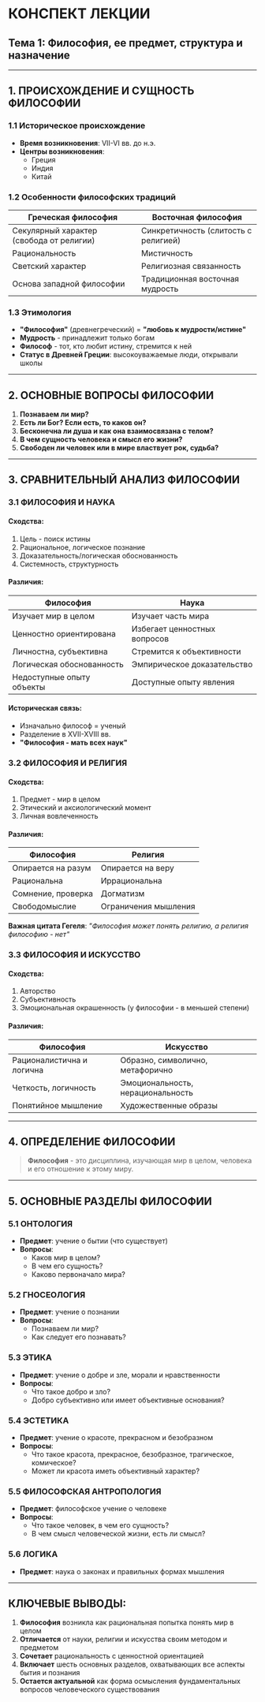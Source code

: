 # КОНСПЕКТ ЛЕКЦИИ
## Тема 1: Философия, ее предмет, структура и назначение

---

## 1. ПРОИСХОЖДЕНИЕ И СУЩНОСТЬ ФИЛОСОФИИ

### 1.1 Историческое происхождение
- **Время возникновения**: VII-VI вв. до н.э.
- **Центры возникновения**: 
  - Греция
  - Индия  
  - Китай

### 1.2 Особенности философских традиций
| Греческая философия | Восточная философия |
|-------------------|-------------------|
| Секулярный характер (свобода от религии) | Синкретичность (слитость с религией) |
| Рациональность | Мистичность |
| Светский характер | Религиозная связанность |
| Основа западной философии | Традиционная восточная мудрость |

### 1.3 Этимология
- **"Философия"** (древнегреческий) = **"любовь к мудрости/истине"**
- **Мудрость** - принадлежит только богам
- **Философ** - тот, кто любит истину, стремится к ней
- **Статус в Древней Греции**: высокоуважаемые люди, открывали школы

---

## 2. ОСНОВНЫЕ ВОПРОСЫ ФИЛОСОФИИ

1. **Познаваем ли мир?**
2. **Есть ли Бог? Если есть, то каков он?**
3. **Бесконечна ли душа и как она взаимосвязана с телом?**
4. **В чем сущность человека и смысл его жизни?**
5. **Свободен ли человек или в мире властвует рок, судьба?**

---

## 3. СРАВНИТЕЛЬНЫЙ АНАЛИЗ ФИЛОСОФИИ

### 3.1 ФИЛОСОФИЯ И НАУКА

#### Сходства:
1. Цель - поиск истины
2. Рациональное, логическое познание
3. Доказательность/логическая обоснованность
4. Системность, структурность

#### Различия:
| Философия | Наука |
|-----------|-------|
| Изучает мир в целом | Изучает часть мира |
| Ценностно ориентирована | Избегает ценностных вопросов |
| Личностна, субъективна | Стремится к объективности |
| Логическая обоснованность | Эмпирическое доказательство |
| Недоступные опыту объекты | Доступные опыту явления |

#### Историческая связь:
- Изначально философ = ученый
- Разделение в XVII-XVIII вв.
- **"Философия - мать всех наук"**

### 3.2 ФИЛОСОФИЯ И РЕЛИГИЯ

#### Сходства:
1. Предмет - мир в целом
2. Этический и аксиологический момент
3. Личная вовлеченность

#### Различия:
| Философия | Религия |
|-----------|---------|
| Опирается на разум | Опирается на веру |
| Рациональна | Иррациональна |
| Сомнение, проверка | Догматизм |
| Свободомыслие | Ограничения мышления |

**Важная цитата Гегеля**: *"Философия может понять религию, а религия философию - нет"*

### 3.3 ФИЛОСОФИЯ И ИСКУССТВО

#### Сходства:
1. Авторство
2. Субъективность
3. Эмоциональная окрашенность (у философии - в меньшей степени)

#### Различия:
| Философия | Искусство |
|-----------|-----------|
| Рационалистична и логична | Образно, символично, метафорично |
| Четкость, логичность | Эмоциональность, нерациональность |
| Понятийное мышление | Художественные образы |

---

## 4. ОПРЕДЕЛЕНИЕ ФИЛОСОФИИ

> **Философия** - это дисциплина, изучающая мир в целом, человека и его отношение к этому миру.

---

## 5. ОСНОВНЫЕ РАЗДЕЛЫ ФИЛОСОФИИ

### 5.1 **ОНТОЛОГИЯ**
- **Предмет**: учение о бытии (что существует)
- **Вопросы**: 
  - Каков мир в целом?
  - В чем его сущность?
  - Каково первоначало мира?

### 5.2 **ГНОСЕОЛОГИЯ**
- **Предмет**: учение о познании
- **Вопросы**:
  - Познаваем ли мир?
  - Как следует его познавать?

### 5.3 **ЭТИКА**
- **Предмет**: учение о добре и зле, морали и нравственности
- **Вопросы**:
  - Что такое добро и зло?
  - Добро субъективно или имеет объективные основания?

### 5.4 **ЭСТЕТИКА**
- **Предмет**: учение о красоте, прекрасном и безобразном
- **Вопросы**:
  - Что такое красота, прекрасное, безобразное, трагическое, комическое?
  - Может ли красота иметь объективный характер?

### 5.5 **ФИЛОСОФСКАЯ АНТРОПОЛОГИЯ**
- **Предмет**: философское учение о человеке
- **Вопросы**:
  - Что такое человек, в чем его сущность?
  - В чем смысл человеческой жизни, есть ли смысл?

### 5.6 **ЛОГИКА**
- **Предмет**: наука о законах и правильных формах мышления

---

## КЛЮЧЕВЫЕ ВЫВОДЫ:

1. **Философия** возникла как рациональная попытка понять мир в целом
2. **Отличается** от науки, религии и искусства своим методом и предметом
3. **Сочетает** рациональность с ценностной ориентацией
4. **Включает** шесть основных разделов, охватывающих все аспекты бытия и познания
5. **Остается актуальной** как форма осмысления фундаментальных вопросов человеческого существования
